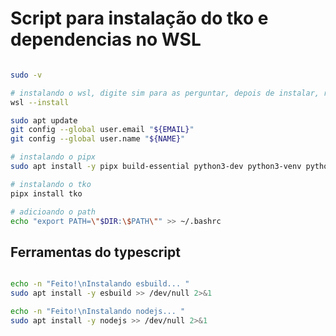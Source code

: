 # Script para instalação do tko e dependencias no WSL

```bash

sudo -v

# instalando o wsl, digite sim para as perguntar, depois de instalar, reinicie o terminal
wsl --install

sudo apt update
git config --global user.email "${EMAIL}"
git config --global user.name "${NAME}"

# instalando o pipx
sudo apt install -y pipx build-essential python3-dev python3-venv python3-pip

# instalando o tko
pipx install tko

# adicioando o path
echo "export PATH=\"$DIR:\$PATH\"" >> ~/.bashrc

```

## Ferramentas do typescript

```bash

echo -n "Feito!\nInstalando esbuild... "
sudo apt install -y esbuild >> /dev/null 2>&1

echo -n "Feito!\nInstalando nodejs... "
sudo apt install -y nodejs >> /dev/null 2>&1
```
